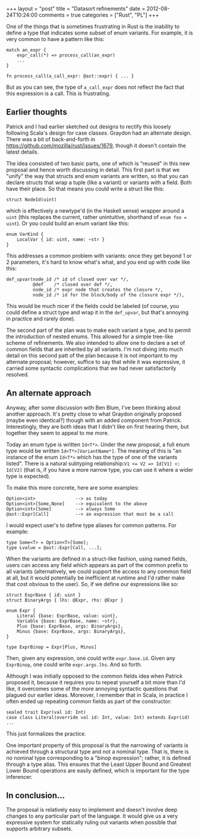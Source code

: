 +++
layout = "post"
title = "Datasort refinements"
date = 2012-08-24T10:24:00
comments = true
categories = ["Rust", "PL"]
+++

One of the things that is sometimes frustrating in Rust is the
inability to define a type that indicates some subset of enum
variants.  For example, it is very common to have a pattern like this:

    match an_expr {
        expr_call(*) => process_call(an_expr)
        ...
    }

    fn process_call(a_call_expr: @ast::expr) { ... }

But as you can see, the type of `a_call_expr` does not reflect the
fact that this expression is a call.  This is frustrating.

## Earlier thoughts

Patrick and I had earlier sketched out designs to rectify this loosely
following Scala's design for case classes.  Graydon had an alternate
design.  There was a bit of back-and-forth in
<https://github.com/mozilla/rust/issues/1679>, though it doesn't
contain the latest details.

The idea consisted of two basic parts, one of which is "reused" in
this new proposal and hence worth discussing in detail.  This first
part is that we "unify" the way that structs and enum variants are
written, so that you can declare structs that wrap a tuple (like a
variant) or variants with a field.  Both have their place.  So that
means you could write a struct like this:

    struct NodeId(uint)
    
which is effectively a newtype'd (in the Haskell sense) wrapper around
a `uint` (this replaces the current, rather unintuitive, shorthand of
`enum foo = uint`).  Or you could build an enum variant like this:

    enum VarKind {
        LocalVar { id: uint, name: ~str }
    }
    
This addresses a common problem with variants: once they get beyond 1 or
2 parameters, it's hard to know what's what, and you end up with code like
this:

    def_upvar(node_id /* id of closed over var */,
              @def    /* closed over def */,
              node_id /* expr node that creates the closure */,
              node_id /* id for the block/body of the closure expr */),
              
This would be much nicer if the fields could be labeled (of course,
you could define a struct type and wrap it in the `def_upvar`, but
that's annoying in practice and rarely done).

The second part of the plan was to make each variant a type, and to
permit the introduction of nested enums.  This allowed for a simple
tree-like scheme of refinements.  We also intended to allow one to
declare a set of common fields that are inherited by all variants.
I'm not diving into much detail on this second patt of the plan
because it is not important to my alternate proposal; however, suffice
to say that while it was expressive, it carried some syntactic
complications that we had never satisfactorily resolved.

## An alternate approach

Anyway, after some discussion with Ben Blum, I've been thinking about
another approach.  It's pretty close to what Graydon originally
proposed (maybe even identical?) though with an added component from
Patrick.  Interestingly, they are both ideas that I didn't like on
first hearing them, but together they seem to appeal to me more.

Today an enum type is written `Id<T*>`.  Under the new proposal, a
full enum type would be written `Id<T*>[VariantName*]`.  The meaning
of this is "an instance of the enum `Id<T*>` which has the type of one
of the variants listed".  There is a natural subtyping
relationship:`V1 <= V2 => Id[V1] <: Id[V2]` (that is, if you have a
more narrow type, you can use it where a wider type is expected).

To make this more concrete, here are some examples:

    Option<int>               --> as today
    Option<int>[Some,None]    --> equivalent to the above
    Option<int>[Some]         --> always Some
    @ast::Expr[Call]          --> an expression that must be a call

I would expect user's to define type aliases for common patterns.  For
example:

    type Some<T> = Option<T>[Some];
    type Lvalue = @ast::Expr[Call, ...];

When the variants are defined in a struct-like fashion, using named
fields, users can access any field which appears as part of the common
prefix to all variants (alternatively, we could support the access to
any common field at all, but it would potentially be inefficient at
runtime and I'd rather make that cost obvious to the user).  So, if we
define our expressions like so:

    struct ExprBase { id: uint }
    struct BinaryArgs { lhs: @Expr, rhs: @Expr }
    
    enum Expr {
        Literal {base: ExprBase, value: uint},
        Variable {base: ExprBase, name: ~str},
        Plus {base: ExprBase, args: BinaryArgs},
        Minus {base: ExprBase, args: BinaryArgs},
    }
    
    type ExprBinop = Expr[Plus, Minus]
    
Then, given any expression, one could write `expr.base.id`.  Given
any `ExprBinop`, one could write `expr.args.lhs`.  And so forth.

Although I was initially opposed to the common fields idea when
Patrick proposed it, because it requires you to repeat yourself a bit
more than I'd like, it overcomes some of the more annoying syntactic
questions that plagued our earlier ideas.  Moreover, I remember that
in Scala, in practice I often ended up repeating common fields as
part of the constructor:

    sealed trait Expr(val id: Int)
    case class Literal(override val id: Int, value: Int) extends Expr(id)
    ...

This just formalizes the practice.

One important property of this proposal is that the narrowing of
variants is achieved through a structural type and not a nominal type.
That is, there is no nominal type corresponding to a "binop
expression"; rather, it is defined through a type alias.  This ensures
that the Least Upper Bound and Greatest Lower Bound operations are
easily defined, which is important for the type inferencer.

## In conclusion...

The proposal is relatively easy to implement and doesn't involve deep
changes to any particular part of the language.  It would give us a
very expressive system for statically ruling out variants when
possible that supports arbitrary subsets.


